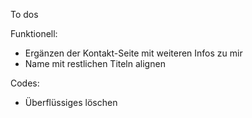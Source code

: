 To dos

Funktionell:
- Ergänzen der Kontakt-Seite mit weiteren Infos zu mir
- Name mit restlichen Titeln alignen

Codes:
- Überflüssiges löschen